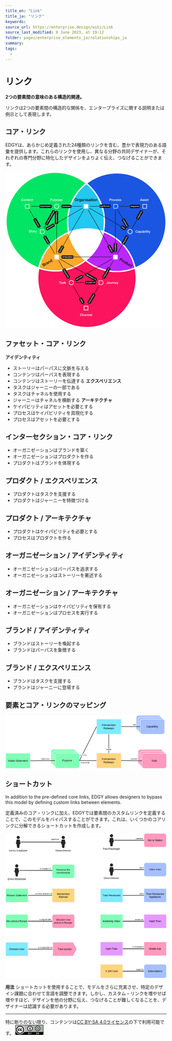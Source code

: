 ```yaml
---
title_en: "Link"
title_ja: "リンク"
keywords: 
source_url: https://enterprise.design/wiki/Link
source_last_modified: 8 June 2023, at 19:12
folder: pages/enterprise_elements_ja/relationships_ja
summary:
tags: 
  - 
---
```

# リンク
**2つの要素間の意味のある構造的関連。**

リンクは2つの要素間の構造的な関係を、エンタープライズに関する説明または例示として表現します。

## コア・リンク
EDGYは、あらかじめ定義された24種類のリンクを含む、豊かで表現力のある語彙を提供します。これらのリンクを使用し、異なる分野の共同デザイナーが、それぞれの専門分野に特化したデザインをよりよく伝え、つなげることができます。

![コア・リンク](/media/EDGY-Enterprise-Elements-Core-Links.png)

## ファセット・コア・リンク
**アイデンティティ**
- ストーリーはパーパスに文脈を与える
- コンテンツはパーパスを表現する
- コンテンツはストーリーを伝達する
**エクスペリエンス**
- タスクはジャーニーの一部である
- タスクはチャネルを使用する
- ジャーニーはチャネルを横断する
**アーキテクチャ**
- ケイパビリティはアセットを必要とする
- プロセスはケイパビリティを具現化する
- プロセスはアセットを必要とする

## インターセクション・コア・リンク
- オーガニゼーションはブランドを築く
- オーガニゼーションはプロダクトを作る
- プロダクトはブランドを体現する

## プロダクト / エクスペリエンス
- プロダクトはタスクを支援する
- プロダクトはジャーニーを特徴づける

## プロダクト / アーキテクチャ
- プロダクトはケイパビリティを必要とする
- プロセスはプロダクトを作る

## オーガニゼーション / アイデンティティ
- オーガニゼーションはパーパスを追求する
- オーガニゼーションはストーリーを著述する

## オーガニゼーション / アーキテクチャ
- オーガニゼーションはケイパビリティを保有する
- オーガニゼーションはプロセスを実行する

## ブランド / アイデンティティ
- ブランドはストーリーを喚起する
- ブランドはパーパスを象徴する

## ブランド / エクスペリエンス
- ブランドはタスクを支援する
- ブランドはジャーニーに登場する

## 要素とコア・リンクのマッピング
![EDGY コア・リンクトのマッピング (例)](/media/EDGY-Core-Links-Example.png)

## ショートカット
In addition to the pre-defined core links, EDGY allows designers to bypass this model by defining custom links between elements. 

定義済みのコア・リンクに加え、EDGYでは要素間のカスタムリンクを定義することで、このモデルをバイパスすることができます。これは、いくつかのコアリンクに分解できるショートカットを作成します。

![EDGY要素: ショートカット・リンク](/media/EDGY-Elements-Links-Shortcuts.png)

**用法**
ショートカットを使用することで、モデルをさらに充実させ、特定のデザイン課題に合わせて言語を調整できます。しかし、カスタム・リンクを増やせば増やすほど、デザインを他の分野に伝え、つなげることが難しくなることを、デザイナーは認識する必要があります。

---
特に断りのない限り、コンテンツは[CC BY-SA 4.0ライセンス](/pages/license_ja.md)の下で利用可能です。
[![CC logo](/media/cc.png)](/pages/license_ja.md)
